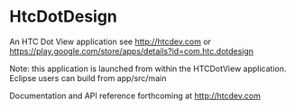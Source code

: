 # HtcDotDesign
An HTC Dot View application see http://htcdev.com or https://play.google.com/store/apps/details?id=com.htc.dotdesign

Note: this application is launched from within the HTCDotView application. Eclipse users can build from app/src/main

Documentation and API reference forthcoming at http://htcdev.com

